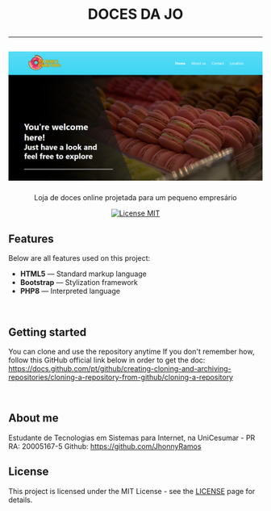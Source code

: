 

<h1 align="center">
<br>
    DOCES DA JO
<hr>


<img src="./img/readmeimg.png">

</h1>

<p align="center">Loja de doces online projetada para um pequeno empresário</p>

<p align="center">
  <a href="https://opensource.org/licenses/MIT">
    <img src="https://img.shields.io/badge/License-MIT-blue.svg" alt="License MIT">
  </a>
</p>

## Features
Below are all features used on this project:

- **HTML5** — Standard markup language
- **Bootstrap** — Stylization framework
- **PHP8** — Interpreted language

<br>

## Getting started

You can clone and use the repository anytime 
If you don't remember how, follow this GitHub official link below in order to get the doc:
https://docs.github.com/pt/github/creating-cloning-and-archiving-repositories/cloning-a-repository-from-github/cloning-a-repository

<br>

## About me

Estudante de Tecnologias em Sistemas para Internet, na UniCesumar - PR
RA: 20005167-5
Github: https://github.com/JhonnyRamos

## License

This project is licensed under the MIT License - see the [LICENSE](https://opensource.org/licenses/MIT) page for details.
